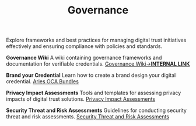 ﻿---
title: Governance
sidebar_position: 2
---
Explore frameworks and best practices for managing digital trust initiatives effectively and ensuring compliance with policies and standards.

**Governance Wiki**
A wiki containing governance frameworks and documentation for verifiable credentials.
[Governance Wiki->**INTERNAL LINK**](..)

**Brand your Credential**
Learn how to create a brand design your digital credential.
[Aries OCA Bundles](https://bcgov.github.io/aries-oca-bundles/)

**Privacy Impact Assessments**
Tools and templates for assessing privacy impacts of digital trust solutions.
[Privacy Impact Assessments](https://www2.gov.bc.ca/gov/content/governments/services-for-government/information-management-technology/privacy/privacy-impact-assessments)

**Security Threat and Risk Assessments**
Guidelines for conducting security threat and risk assessments.
[Security Threat and Risk Assessments](https://www2.gov.bc.ca/gov/content/governments/services-for-government/information-management-technology/information-security/security-threat-and-risk-assessment)



